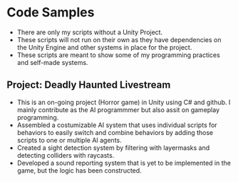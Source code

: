# Code Samples
- There are only my scripts without a Unity Project.
- These scripts will not run on their own as they have dependencies on the Unity Engine and other systems in place for the project.
- These scripts are meant to show some of my programming practices and self-made systems. 
## Project: Deadly Haunted Livestream
- This is an on-going project (Horror game) in Unity using C# and github. I mainly contribute as the AI programmmer but also assit on gameplay programming.
- Assembled a costumizable AI system that uses individual scripts for behaviors to easily switch and combine behaviors by adding those scripts to one or multiple AI agents.
- Created a sight detection system by filtering with layermasks and detecting colliders with raycasts.
- Developed a sound reporting system that is yet to be implemented in the game, but the logic has been constructed.
